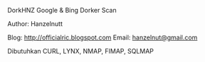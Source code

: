 

DorkHNZ
 Google & Bing Dorker Scan

 Author: Hanzelnutt
 
 Blog: http://officialric.blogspot.com
 Email: hanzelnut@gmail.com
 
 Dibutuhkan CURL, LYNX, NMAP, FIMAP, SQLMAP

